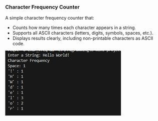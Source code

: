 ### Character Frequency Counter

A simple character frequency counter that:
- Counts how many times each character appears in a string.
- Supports all ASCII characters (letters, digits, symbols, spaces, etc.).
- Displays results clearly, including non-printable characters as ASCII code.

![Program Output](images/char_freq.png)